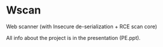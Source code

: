 # Wscan
Web scanner (with Insecure de-serialization + RCE scan core)

All info about the project is in the presentation (PE.ppt).
